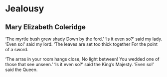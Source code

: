 # Jealousy
## Mary Elizabeth Coleridge
‘The myrtle bush grew shady
Down by the ford.’
‘Is it even so?’ said my lady.
‘Even so!’ said my lord.
‘The leaves are set too thick together
For the point of a sword.

‘The arras in your room hangs close,
No light between!
You wedded one of those that see unseen.’
‘Is it even so?’ said the King’s Majesty.
‘Even so!’ said the Queen.